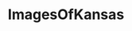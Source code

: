 ---
title: ImagesOfKansas
crosslinks:
- pics
- whatsthisplant
- tattoos
- imagesofnetwork
- kansascity
- OldSchoolCool
- kansas
- EarthPorn
- spiders
- mildlyinteresting
- funny
- whatisthisthing
- itookapicture
- food
- wichita
- NASCAR
- topeka
- UniversityofKansas
- KState
- iPhoneography
---
